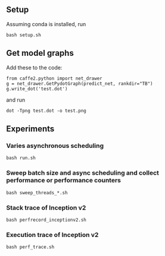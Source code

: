 ## Setup
Assuming conda is installed, run
```
bash setup.sh
```

## Get model graphs

Add these to the code:

```
from caffe2.python import net_drawer
g = net_drawer.GetPydotGraph(predict_net, rankdir="TB")
g.write_dot('test.dot')
```

and run
```
dot -Tpng test.dot -o test.png
```

## Experiments

### Varies asynchronous scheduling
```
bash run.sh
```

### Sweep batch size and async scheduling and collect performance or performance counters
```
bash sweep_threads_*.sh
```

### Stack trace of Inception v2
```
bash perfrecord_inceptionv2.sh
```

### Execution trace of Inception v2
```
bash perf_trace.sh
```
